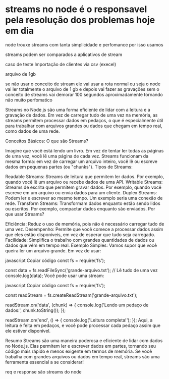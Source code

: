 # streams no node é o responsavel pela resolução dos problemas hoje em dia
node trouxe streams com tanta simplicidade e perfomance por isso usamos 

streams podem ser comparados a aplicativos de stream 


caso de teste
Importação de clientes via csv (execel)

arquivo de 1gb 

se não usar o conceito de stream  ele vai usar a rota normal 
ou seja o node vai ler totalmente o arquivo de 1 gb e depois vai fazer as gravações 
sem o conceito de streams vai demorar 100 segundos aproximadamente tornando não muito perfomatico

Streams no Node.js são uma forma eficiente de lidar com a leitura e a gravação de dados. Em vez de carregar tudo de uma vez na memória, as streams permitem processar dados em pedaços, o que é especialmente útil para trabalhar com arquivos grandes ou dados que chegam em tempo real, como dados de uma rede.

Conceitos Básicos:
O que são Streams?

Imagine que você está lendo um livro. Em vez de tentar ler todas as páginas de uma vez, você lê uma página de cada vez. Streams funcionam da mesma forma: em vez de carregar um arquivo inteiro, você lê ou escreve dados em pequenas partes (ou "chunks").
Tipos de Streams:

Readable Streams: Streams de leitura que permitem ler dados. Por exemplo, quando você lê um arquivo ou recebe dados de uma API.
Writable Streams: Streams de escrita que permitem gravar dados. Por exemplo, quando você escreve em um arquivo ou envia dados para um cliente.
Duplex Streams: Podem ler e escrever ao mesmo tempo. Um exemplo seria uma conexão de rede.
Transform Streams: Transformam dados enquanto estão sendo lidos ou escritos. Por exemplo, compactar dados enquanto são enviados.
Por que usar Streams?

Eficiência: Reduz o uso de memória, pois não é necessário carregar tudo de uma vez.
Desempenho: Permite que você comece a processar dados assim que eles estão disponíveis, em vez de esperar que tudo seja carregado.
Facilidade: Simplifica o trabalho com grandes quantidades de dados ou dados que vêm em tempo real.
Exemplo Simples:
Vamos supor que você queira ler um arquivo grande. Em vez de usar:

javascript
Copiar código
const fs = require('fs');

const data = fs.readFileSync('grande-arquivo.txt'); // Lê tudo de uma vez
console.log(data);
Você pode usar uma stream:

javascript
Copiar código
const fs = require('fs');

const readStream = fs.createReadStream('grande-arquivo.txt');

readStream.on('data', (chunk) => {
    console.log('Lendo um pedaço de dados:', chunk.toString());
});

readStream.on('end', () => {
    console.log('Leitura completa!');
});
Aqui, a leitura é feita em pedaços, e você pode processar cada pedaço assim que ele estiver disponível.

Resumo
Streams são uma maneira poderosa e eficiente de lidar com dados no Node.js. Elas permitem ler e escrever dados em partes, tornando seu código mais rápido e menos exigente em termos de memória. Se você trabalha com grandes arquivos ou dados em tempo real, streams são uma ferramenta essencial a se considerar!

req e response são streams do node 